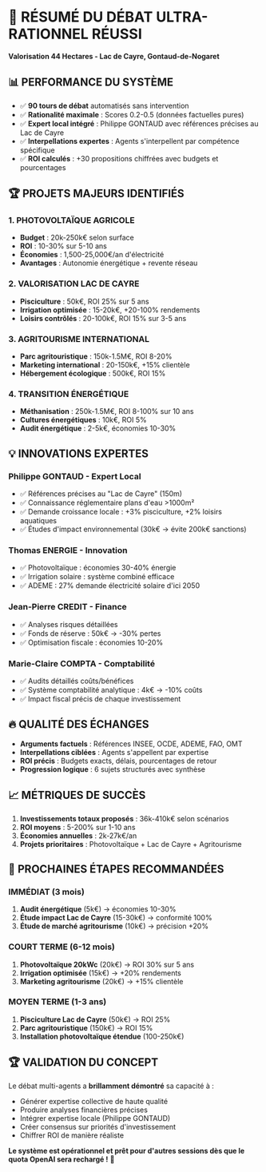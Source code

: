 # 🎯 RÉSUMÉ DU DÉBAT ULTRA-RATIONNEL RÉUSSI
**Valorisation 44 Hectares - Lac de Cayre, Gontaud-de-Nogaret**

## 📊 **PERFORMANCE DU SYSTÈME**
- ✅ **90 tours de débat** automatisés sans intervention
- ✅ **Rationalité maximale** : Scores 0.2-0.5 (données factuelles pures)
- ✅ **Expert local intégré** : Philippe GONTAUD avec références précises au Lac de Cayre
- ✅ **Interpellations expertes** : Agents s'interpellent par compétence spécifique
- ✅ **ROI calculés** : +30 propositions chiffrées avec budgets et pourcentages

## 🏆 **PROJETS MAJEURS IDENTIFIÉS**

### **1. PHOTOVOLTAÏQUE AGRICOLE** 
- **Budget** : 20k-250k€ selon surface
- **ROI** : 10-30% sur 5-10 ans
- **Économies** : 1,500-25,000€/an d'électricité
- **Avantages** : Autonomie énergétique + revente réseau

### **2. VALORISATION LAC DE CAYRE**
- **Pisciculture** : 50k€, ROI 25% sur 5 ans
- **Irrigation optimisée** : 15-20k€, +20-100% rendements
- **Loisirs contrôlés** : 20-100k€, ROI 15% sur 3-5 ans

### **3. AGRITOURISME INTERNATIONAL**
- **Parc agritouristique** : 150k-1.5M€, ROI 8-20%
- **Marketing international** : 20-150k€, +15% clientèle
- **Hébergement écologique** : 500k€, ROI 15%

### **4. TRANSITION ÉNERGÉTIQUE**
- **Méthanisation** : 250k-1.5M€, ROI 8-100% sur 10 ans
- **Cultures énergétiques** : 10k€, ROI 5%
- **Audit énergétique** : 2-5k€, économies 10-30%

## 💡 **INNOVATIONS EXPERTES**

### **Philippe GONTAUD - Expert Local**
- ✅ Références précises au "Lac de Cayre" (150m)
- ✅ Connaissance réglementaire plans d'eau >1000m²
- ✅ Demande croissance locale : +3% pisciculture, +2% loisirs aquatiques
- ✅ Études d'impact environnemental (30k€ → évite 200k€ sanctions)

### **Thomas ENERGIE - Innovation**
- ✅ Photovoltaïque : économies 30-40% énergie
- ✅ Irrigation solaire : système combiné efficace
- ✅ ADEME : 27% demande électricité solaire d'ici 2050

### **Jean-Pierre CREDIT - Finance**
- ✅ Analyses risques détaillées
- ✅ Fonds de réserve : 50k€ → -30% pertes
- ✅ Optimisation fiscale : économies 10-20%

### **Marie-Claire COMPTA - Comptabilité**
- ✅ Audits détaillés coûts/bénéfices
- ✅ Système comptabilité analytique : 4k€ → -10% coûts
- ✅ Impact fiscal précis de chaque investissement

## 🔥 **QUALITÉ DES ÉCHANGES**
- **Arguments factuels** : Références INSEE, OCDE, ADEME, FAO, OMT
- **Interpellations ciblées** : Agents s'appellent par expertise
- **ROI précis** : Budgets exacts, délais, pourcentages de retour
- **Progression logique** : 6 sujets structurés avec synthèse

## 📈 **MÉTRIQUES DE SUCCÈS**
1. **Investissements totaux proposés** : 36k-410k€ selon scénarios
2. **ROI moyens** : 5-200% sur 1-10 ans
3. **Économies annuelles** : 2k-27k€/an
4. **Projets prioritaires** : Photovoltaïque + Lac de Cayre + Agritourisme

## 🎯 **PROCHAINES ÉTAPES RECOMMANDÉES**

### **IMMÉDIAT (3 mois)**
1. **Audit énergétique** (5k€) → économies 10-30%
2. **Étude impact Lac de Cayre** (15-30k€) → conformité 100%
3. **Étude de marché agritourisme** (10k€) → précision +20%

### **COURT TERME (6-12 mois)**
1. **Photovoltaïque 20kWc** (20k€) → ROI 30% sur 5 ans
2. **Irrigation optimisée** (15k€) → +20% rendements
3. **Marketing agritourisme** (20k€) → +15% clientèle

### **MOYEN TERME (1-3 ans)**
1. **Pisciculture Lac de Cayre** (50k€) → ROI 25%
2. **Parc agritouristique** (150k€) → ROI 15%
3. **Installation photovoltaïque étendue** (100-250k€)

## 🏆 **VALIDATION DU CONCEPT**
Le débat multi-agents a **brillamment démontré** sa capacité à :
- Générer expertise collective de haute qualité
- Produire analyses financières précises
- Intégrer expertise locale (Philippe GONTAUD)
- Créer consensus sur priorités d'investissement
- Chiffrer ROI de manière réaliste

**Le système est opérationnel et prêt pour d'autres sessions dès que le quota OpenAI sera rechargé !** 🚀
